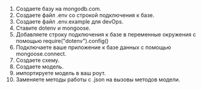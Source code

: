 1. Создаете базу на mongodb.com.
2. Создаете файл .env со строкой подключения к базе.
3. Создаете файл .env.example для devOps.
4. Ставите dotenv и mongoose.
5. Добавляете строку подключения к базе в переменные окружения с помощью
   require("dotenv").config()
6. Подключаете ваше приложение к базе данных с помощью mongoose.connect.
7. Создаете схему.
8. Создаете модель.
9. импортируете модель в ваш роут.
10. Заменяете методы работы с .json на вызовы методов модели.
